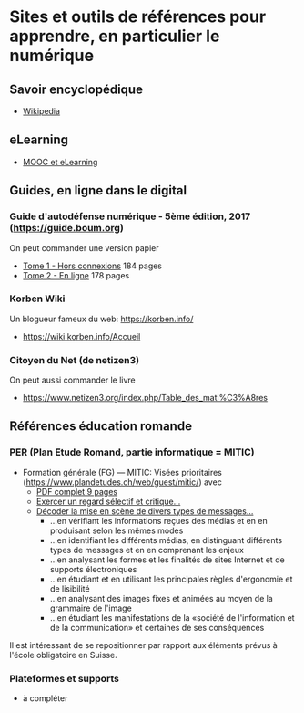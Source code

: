# Sites et outils de références pour apprendre, en particulier le numérique
## Savoir encyclopédique
* [Wikipedia](http://wikipedia.fr)

## eLearning
* [MOOC et eLearning](https://medium.com/quicklearn/mooc-elearning-et-alternatives-a2cab1399fe0)

## Guides, en ligne dans le digital
### Guide d'autodéfense numérique - 5ème édition, 2017 (https://guide.boum.org)
On peut commander une version papier
* [Tome 1 - Hors connexions](https://guide.boum.org/tomes/1_hors_connexions/pdf/) 184 pages
* [Tome 2 - En ligne](https://guide.boum.org/tomes/2_en_ligne/pdf/) 178 pages

### Korben Wiki
Un blogueur fameux du web: https://korben.info/
* https://wiki.korben.info/Accueil

### Citoyen du Net (de netizen3)
On peut aussi commander le livre
* https://www.netizen3.org/index.php/Table_des_mati%C3%A8res

## Références éducation romande
### PER (Plan Etude Romand, partie informatique = MITIC)
* Formation générale (FG) — MITIC: Visées prioritaires (https://www.plandetudes.ch/web/guest/mitic/) avec
  * [PDF complet 9 pages](https://www.plandetudes.ch/documents/10273/36908/PER_print_FG_11_L1-18.pdf)
  * [Exercer un regard sélectif et critique…](https://www.plandetudes.ch/web/guest/FG_11/)
  * [Décoder la mise en scène de divers types de messages…](https://www.plandetudes.ch/web/guest/FG_21/)
    * …en vérifiant les informations reçues des médias et en en produisant selon les mêmes modes
    * …en identifiant les différents médias, en distinguant différents types de messages et en en comprenant les enjeux
    * …en analysant les formes et les finalités de sites Internet et de supports électroniques
    * …en étudiant et en utilisant les principales règles d'ergonomie et de lisibilité
    * …en analysant des images fixes et animées au moyen de la grammaire de l'image
    * …en étudiant les manifestations de la «société de l'information et de la communication» et certaines de ses conséquences

Il est intéressant de se repositionner par rapport aux éléments prévus à l'école obligatoire en Suisse.

### Plateformes et supports
* à compléter
